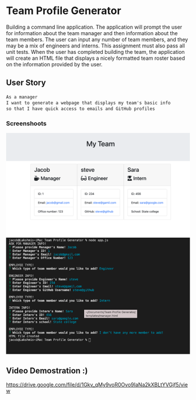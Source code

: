 # Team Profile Generator

Building a command line application. The application will prompt the user for information about the team manager and then information about the team members. The user can input any number of team members, and they may be a mix of engineers and interns. This assignment must also pass all unit tests. When the user has completed building the team, the application will create an HTML file that displays a nicely formatted team roster based on the information provided by the user.


## User Story

```
As a manager
I want to generate a webpage that displays my team's basic info
so that I have quick access to emails and GitHub profiles
```


### Screenshoots

![SCREENSHOOT](images/myteam.png)
![SCREENSHOOT](images/nodeapp.png)

## Video Demostration :)

https://drive.google.com/file/d/1Gkv_qMy9voR0Ovo9IaNa2kXBLtYVGjf5/view